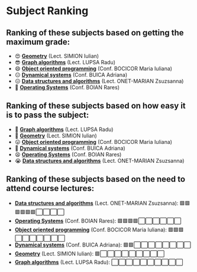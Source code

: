# Subject Ranking

## Ranking of these subjects based on getting the maximum grade:

- 😍 [**Geometry**](Geometry/) (Lect. SIMION Iulian)
- 😎 [**Graph algorithms**](Graph%20algorithms/) (Lect. LUPSA Radu)
- 😄 [**Object oriented programming**](Object%20oriented%20programming/) (Conf. BOCICOR Maria Iuliana)
- 😐 [**Dynamical systems**](Dynamical%20systems/) (Conf. BUICA Adriana)
- 😖 [**Data structures and algorithms**](Data%20structures%20and%20algorithms/) (Lect. ONET-MARIAN Zsuzsanna)
- 😤 [**Operating Systems**](Operating%20Systems/) (Conf. BOIAN Rares)

## Ranking of these subjects based on how easy it is to pass the subject:

- 🥱 [**Graph algorithms**](Graph%20algorithms/) (Lect. LUPSA Radu)
- 🤗 [**Geometry**](Geometry/) (Lect. SIMION Iulian)
- 😛 [**Object oriented programming**](Object%20oriented%20programming/) (Conf. BOCICOR Maria Iuliana)
- 🫠 [**Dynamical systems**](Dynamical%20systems/) (Conf. BUICA Adriana)
- 😫 [**Operating Systems**](Operating%20Systems/) (Conf. BOIAN Rares)
- 😭 [**Data structures and algorithms**](Data%20structures%20and%20algorithms/) (Lect. ONET-MARIAN Zsuzsanna)

## Ranking of these subjects based on the need to attend course lectures:

- [**Data structures and algorithms**](Data%20structures%20and%20algorithms/) (Lect. ONET-MARIAN Zsuzsanna): 🟩🟩🟩🟩🟩🟩⬜⬜⬜⬜
- [**Operating Systems**](Operating%20Systems/) (Conf. BOIAN Rares): 🟩🟩🟩🟩⬜⬜⬜⬜⬜⬜
- [**Object oriented programming**](Object%20oriented%20programming/) (Conf. BOCICOR Maria Iuliana): 🟩🟩🟩⬜⬜⬜⬜⬜⬜⬜
- [**Dynamical systems**](Dynamical%20systems/) (Conf. BUICA Adriana): 🟩🟩⬜⬜⬜⬜⬜⬜⬜⬜
- [**Geometry**](Geometry/) (Lect. SIMION Iulian): 🟩⬜⬜⬜⬜⬜⬜⬜⬜⬜
- [**Graph algorithms**](Graph%20algorithms/) (Lect. LUPSA Radu): ⬜⬜⬜⬜⬜⬜⬜⬜⬜⬜
